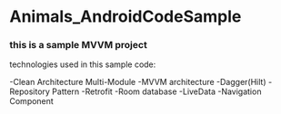 # Animals_AndroidCodeSample

### this is a sample MVVM project

  technologies used in this sample code:

   -Clean Architecture Multi-Module
   -MVVM architecture
   -Dagger(Hilt)
   -Repository Pattern
   -Retrofit
   -Room database
   -LiveData
   -Navigation Component
